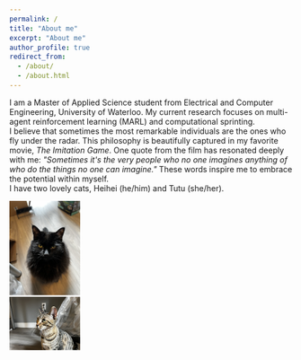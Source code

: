```yaml
---
permalink: /
title: "About me"
excerpt: "About me"
author_profile: true
redirect_from: 
  - /about/
  - /about.html
---
```


I am a Master of Applied Science student from Electrical and Computer Engineering, University of Waterloo. My current research focuses on multi-agent reinforcement learning (MARL) and computational sprinting.<br>
I believe that sometimes the most remarkable individuals are the ones who fly under the radar. This philosophy is beautifully captured in my favorite movie, <i>The Imitation Game</i>. One quote from the film has resonated deeply with me: <i>"Sometimes it's the very people who no one imagines anything of who do the things no one can imagine."</i> These words inspire me to embrace the potential within myself.<br>
I have two lovely cats, Heihei (he/him) and Tutu (she/her).
<div id="banner">
    <div class="inline-block">
        <img src='/images/heihei.png' style="width: 25%; height: auto;">
    </div>
    <div class="inline-block">
        <img src='/images/tutu.png' style="width: 25%; height: auto;">
    </div>
</div>

